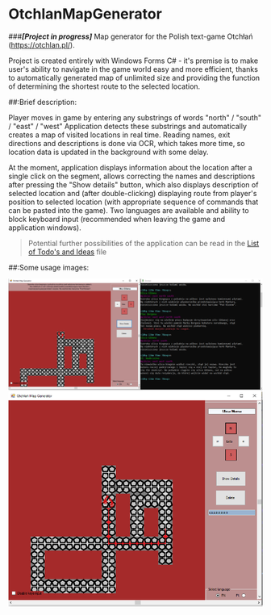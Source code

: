 # OtchlanMapGenerator
###***[Project in progress]***
Map generator for the Polish text-game Otchłań (https://otchlan.pl/).

Project is created entirely with Windows Forms C# - it's premise is to make user's ability to navigate in the game world easy and more efficient,
thanks to automatically generated map of unlimited size and providing the function of determining the shortest route to the selected location.

##:Brief description:

Player moves in game by entering any substrings of words "north" / "south" / "east" / "west"
Application detects these substrings and automatically creates a map of visited locations in real time.
Reading names, exit directions and descriptions is done via OCR, which takes more time, so location data is updated in the background with some delay.

At the moment, application displays information about the location after a single click on the segment, allows correcting the names and descriptions after pressing the "Show details" button, which also displays description of selected location and (after double-clicking) displaying route from player's position to selected location (with appropriate sequence of commands that can be pasted into the game).
Two languages are available and ability to block keyboard input (recommended when leaving the game and application windows).

>Potential further possibilities of the application can be read in the [List of Todo's and Ideas](TODO.txt) file


##:Some usage images:

![App Viev](https://github.com/chylaa/OtchlanMapGenerator/blob/master/AplicationViev.png)
![Route mapping](https://github.com/chylaa/OtchlanMapGenerator/blob/master/AplicationVievRoute.png)



